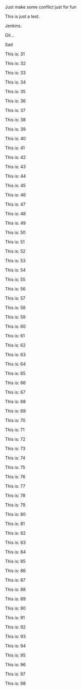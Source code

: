 Just make some conflict just for fun

This is just a test. 

Jenkins. 

Git... 

Sad

This is: 31

This is: 32

This is: 33

This is: 34

This is: 35

This is: 36

This is: 37


This is: 38


This is: 39


This is: 40


This is: 41


This is: 42


This is: 43


This is: 44


This is: 45


This is: 46


This is: 47


This is: 48


This is: 49


This is: 50


This is: 51


This is: 52


This is: 53


This is: 54


This is: 55


This is: 56


This is: 57


This is: 58


This is: 59


This is: 60


This is: 61


This is: 62


This is: 63


This is: 64


This is: 65


This is: 66


This is: 67


This is: 68


This is: 69


This is: 70


This is: 71


This is: 72


This is: 73


This is: 74


This is: 75


This is: 76


This is: 77


This is: 78


This is: 79


This is: 80


This is: 81


This is: 82


This is: 83


This is: 84


This is: 85


This is: 86


This is: 87


This is: 88


This is: 89


This is: 90


This is: 91


This is: 92


This is: 93


This is: 94


This is: 95


This is: 96


This is: 97


This is: 98


